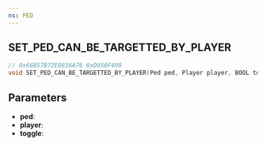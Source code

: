 ```yaml
---
ns: PED
---
```

## SET_PED_CAN_BE_TARGETTED_BY_PLAYER

```c
// 0x66B57B72E0836A76 0xD050F490
void SET_PED_CAN_BE_TARGETTED_BY_PLAYER(Ped ped, Player player, BOOL toggle);
```

## Parameters
* **ped**:
* **player**:
* **toggle**:
